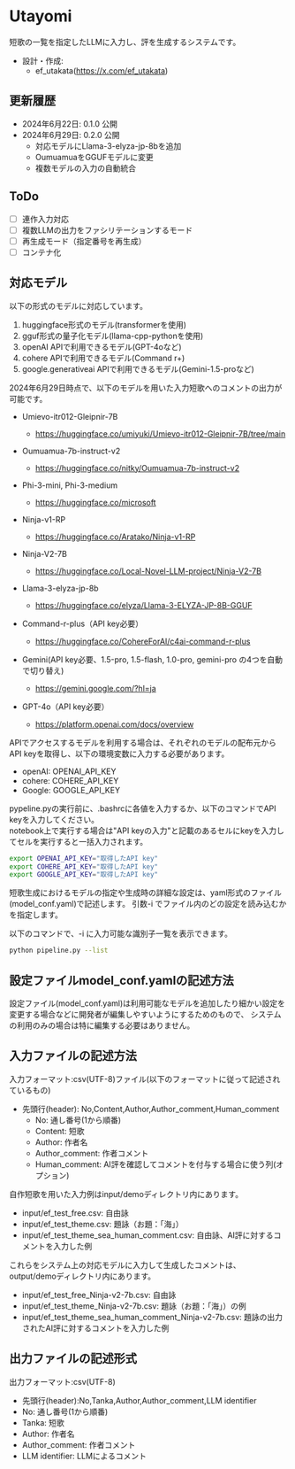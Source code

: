 # Utayomi
短歌の一覧を指定したLLMに入力し、評を生成するシステムです。  
* 設計・作成:
    * ef_utakata(https://x.com/ef_utakata)

## 更新履歴
* 2024年6月22日: 0.1.0 公開
* 2024年6月29日: 0.2.0 公開
    * 対応モデルにLlama-3-elyza-jp-8bを追加
    * OumuamuaをGGUFモデルに変更
    * 複数モデルの入力の自動統合

## ToDo
- [ ] 連作入力対応
- [ ] 複数LLMの出力をファシリテーションするモード
- [ ] 再生成モード（指定番号を再生成）
- [ ] コンテナ化

## 対応モデル
以下の形式のモデルに対応しています。
1. huggingface形式のモデル(transformerを使用)
2. gguf形式の量子化モデル(llama-cpp-pythonを使用)
3. openAI APIで利用できるモデル(GPT-4oなど)
4. cohere APIで利用できるモデル(Command r+)
5. google.generativeai APIで利用できるモデル(Gemini-1.5-proなど)

2024年6月29日時点で、以下のモデルを用いた入力短歌へのコメントの出力が可能です。

* Umievo-itr012-Gleipnir-7B
    * https://huggingface.co/umiyuki/Umievo-itr012-Gleipnir-7B/tree/main

* Oumuamua-7b-instruct-v2
    * https://huggingface.co/nitky/Oumuamua-7b-instruct-v2

* Phi-3-mini, Phi-3-medium
    * https://huggingface.co/microsoft

* Ninja-v1-RP  
    * https://huggingface.co/Aratako/Ninja-v1-RP

* Ninja-V2-7B  
    * https://huggingface.co/Local-Novel-LLM-project/Ninja-V2-7B

* Llama-3-elyza-jp-8b
    * https://huggingface.co/elyza/Llama-3-ELYZA-JP-8B-GGUF

* Command-r-plus（API key必要）  
    * https://huggingface.co/CohereForAI/c4ai-command-r-plus

* Gemini(API key必要、1.5-pro, 1.5-flash, 1.0-pro, gemini-pro の4つを自動で切り替え)  
    * https://gemini.google.com/?hl=ja

* GPT-4o（API key必要）  
    * https://platform.openai.com/docs/overview

APIでアクセスするモデルを利用する場合は、それぞれのモデルの配布元からAPI keyを取得し、以下の環境変数に入力する必要があります。
* openAI: OPENAI_API_KEY
* cohere: COHERE_API_KEY
* Google: GOOGLE_API_KEY

pypeline.pyの実行前に、.bashrcに各値を入力するか、以下のコマンドでAPI keyを入力してください。  
notebook上で実行する場合は"API keyの入力"と記載のあるセルにkeyを入力してセルを実行すると一括入力されます。

```bash
export OPENAI_API_KEY="取得したAPI key"
export COHERE_API_KEY="取得したAPI key"
export GOOGLE_API_KEY="取得したAPI key"
```

短歌生成におけるモデルの指定や生成時の詳細な設定は、yaml形式のファイル(model_conf.yaml)で記述します。
引数-i でファイル内のどの設定を読み込むかを指定します。

以下のコマンドで、-i に入力可能な識別子一覧を表示できます。

```bash
python pipeline.py --list 
```

## 設定ファイルmodel_conf.yamlの記述方法
設定ファイル(model_conf.yaml)は利用可能なモデルを追加したり細かい設定を変更する場合などに開発者が編集しやすいようにするためのもので、
システムの利用のみの場合は特に編集する必要はありません。

## 入力ファイルの記述方法
入力フォーマット:csv(UTF-8)ファイル(以下のフォーマットに従って記述されているもの)
* 先頭行(header): No,Content,Author,Author_comment,Human_comment
    * No: 通し番号(1から順番)
    * Content: 短歌
    * Author: 作者名
    * Author_comment: 作者コメント
    * Human_comment: AI評を確認してコメントを付与する場合に使う列(オプション)

自作短歌を用いた入力例はinput/demoディレクトリ内にあります。

* input/ef_test_free.csv: 自由詠
* input/ef_test_theme.csv: 題詠（お題：「海」）
* input/ef_test_theme_sea_human_comment.csv: 自由詠、AI評に対するコメントを入力した例

これらをシステム上の対応モデルに入力して生成したコメントは、output/demoディレクトリ内にあります。

* input/ef_test_free_Ninja-v2-7b.csv: 自由詠
* input/ef_test_theme_Ninja-v2-7b.csv: 題詠（お題：「海」）の例
* input/ef_test_theme_sea_human_comment_Ninja-v2-7b.csv: 題詠の出力されたAI評に対するコメントを入力した例

## 出力ファイルの記述形式
出力フォーマット:csv(UTF-8)
* 先頭行(header):No,Tanka,Author,Author_comment,LLM identifier
* No: 通し番号(1から順番)
* Tanka: 短歌
* Author: 作者名
* Author_comment: 作者コメント
* LLM identifier: LLMによるコメント


